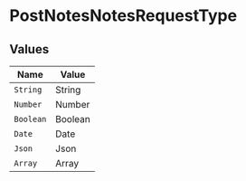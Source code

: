 # PostNotesNotesRequestType


## Values

| Name      | Value     |
| --------- | --------- |
| `String`  | String    |
| `Number`  | Number    |
| `Boolean` | Boolean   |
| `Date`    | Date      |
| `Json`    | Json      |
| `Array`   | Array     |